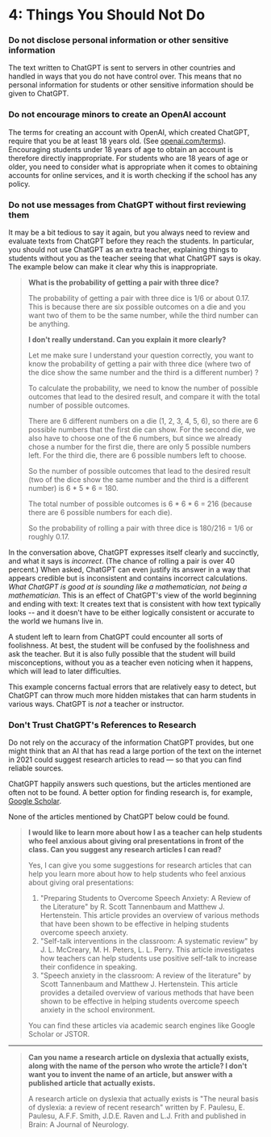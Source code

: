 # 4: Things You Should Not Do

### Do not disclose personal information or other sensitive information
The text written to ChatGPT is sent to servers in other countries and handled in ways that you do not have control over. This means that no personal information for students or other sensitive information should be given to ChatGPT.

### Do not encourage minors to create an OpenAI account
The terms for creating an account with OpenAI, which created ChatGPT, require that you be at least 18 years old. (See [openai.com/terms][1]). Encouraging students under 18 years of age to obtain an account is therefore directly inappropriate. For students who are 18 years of age or older, you need to consider what is appropriate when it comes to obtaining accounts for online services, and it is worth checking if the school has any policy.

### Do not use messages from ChatGPT without first reviewing them
It may be a bit tedious to say it again, but you always need to review and evaluate texts from ChatGPT before they reach the students. In particular, you should not use ChatGPT as an extra teacher, explaining things to students without you as the teacher seeing that what ChatGPT says is okay. The example below can make it clear why this is inappropriate.

> **What is the probability of getting a pair with three dice?**
> 
> The probability of getting a pair with three dice is 1/6 or about 0.17. This is because there are six possible outcomes on a die and you want two of them to be the same number, while the third number can be anything.
> 
> **I don't really understand. Can you explain it more clearly?**
> 
> Let me make sure I understand your question correctly, you want to know the probability of getting a pair with three dice (where two of the dice show the same number and the third is a different number) ?
> 
> To calculate the probability, we need to know the number of possible outcomes that lead to the desired result, and compare it with the total number of possible outcomes.
> 
> There are 6 different numbers on a die (1, 2, 3, 4, 5, 6), so there are 6 possible numbers that the first die can show. For the second die, we also have to choose one of the 6 numbers, but since we already chose a number for the first die, there are only 5 possible numbers left. For the third die, there are 6 possible numbers left to choose.
> 
> So the number of possible outcomes that lead to the desired result (two of the dice show the same number and the third is a different number) is 6 \* 5 \* 6 = 180.
> 
> The total number of possible outcomes is 6 \* 6 \* 6 = 216 (because there are 6 possible numbers for each die).
> 
> So the probability of rolling a pair with three dice is 180/216 = 1/6 or roughly 0.17.

In the conversation above, ChatGPT expresses itself clearly and succinctly, and what it says is *incorrect*. (The chance of rolling a pair is over 40 percent.) When asked, ChatGPT can even justify its answer in a way that appears credible but is inconsistent and contains incorrect calculations. *What ChatGPT is good at is sounding like a mathematician, not being a mathematician.* This is an effect of ChatGPT's view of the world beginning and ending with text: It creates text that is consistent with how text typically looks -- and it doesn't have to be either logically consistent or accurate to the world we humans live in.

A student left to learn from ChatGPT could encounter all sorts of foolishness. At best, the student will be confused by the foolishness and ask the teacher. But it is also fully possible that the student will build misconceptions, without you as a teacher even noticing when it happens, which will lead to later difficulties.

This example concerns factual errors that are relatively easy to detect, but ChatGPT can throw much more hidden mistakes that can harm students in various ways. ChatGPT is *not* a teacher or instructor.

### Don't Trust ChatGPT's References to Research
Do not rely on the accuracy of the information ChatGPT provides, but one might think that an AI that has read a large portion of the text on the internet in 2021 could suggest research articles to read — so that you can find reliable sources.

ChatGPT happily answers such questions, but the articles mentioned are often not to be found. A better option for finding research is, for example, [Google Scholar][2].

None of the articles mentioned by ChatGPT below could be found.

> **I would like to learn more about how I as a teacher can help students who feel anxious about giving oral presentations in front of the class. Can you suggest any research articles I can read?**
> 
> Yes, I can give you some suggestions for research articles that can help you learn more about how to help students who feel anxious about giving oral presentations:
> 1. "Preparing Students to Overcome Speech Anxiety: A Review of the Literature" by R. Scott Tannenbaum and Matthew J. Hertenstein. This article provides an overview of various methods that have been shown to be effective in helping students overcome speech anxiety.
> 2. "Self-talk interventions in the classroom: A systematic review" by J. L. McCreary, M. H. Peters, L. L. Perry. This article investigates how teachers can help students use positive self-talk to increase their confidence in speaking.
> 3. "Speech anxiety in the classroom: A review of the literature" by Scott Tannenbaum and Matthew J. Hertenstein. This article provides a detailed overview of various methods that have been shown to be effective in helping students overcome speech anxiety in the school environment.
> 
> You can find these articles via academic search engines like Google Scholar or JSTOR.

---- 

> **Can you name a research article on dyslexia that actually exists, along with the name of the person who wrote the article? I don't want you to invent the name of an article, but answer with a published article that actually exists.**
> 
> A research article on dyslexia that actually exists is "The neural basis of dyslexia: a review of recent research" written by F. Paulesu, E. Paulesu, A.F.F. Smith, J.D.E. Raven and L.J. Frith and published in Brain: A Journal of Neurology.

[1]:	https://openai.com/terms/
[2]:	https://scholar.google.com/